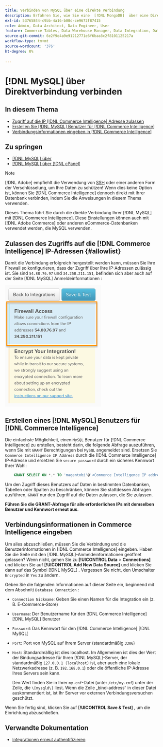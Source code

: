 ```yaml
---
title: Verbinden von MySQL über eine direkte Verbindung
description: Erfahren Sie, wie Sie eine  [!DNL MongoDB]  über eine Direktverbindung herstellen.
exl-id: 53765844-c9bb-4a16-b00c-ce9672f87415
role: Admin, Data Architect, Data Engineer, User
feature: Commerce Tables, Data Warehouse Manager, Data Integration, Data Import/Export
source-git-commit: 6e2f9e4a9e91212771e6f6baa8c2f8101125217a
workflow-type: tm+mt
source-wordcount: '376'
ht-degree: 0%

---
```


# [!DNL MySQL] über Direktverbindung verbinden

## In diesem Thema

* [Zugriff auf die IP [!DNL Commerce Intelligence] Adresse zulassen](#allowlist)
* [Erstellen Sie  [!DNL MySQL]  Benutzer für [!DNL Commerce Intelligence]](#steptwo)
* [Verbindungsinformationen eingeben in [!DNL Commerce Intelligence]](#stepthree)

## Zu springen

* [[!DNL MySQL] über ](../integrations/mysql-via-ssh-tunnel.md)
* [[!DNL MySQL] über [!DNL cPanel]](../integrations/mysql-via-cpanel.md)

>[!NOTE]
>
>[!DNL Adobe] empfiehlt die Verwendung von [SSH](../integrations/mysql-via-ssh-tunnel.md) oder einer anderen Form der Verschlüsselung, um Ihre Daten zu schützen! Wenn dies keine Option ist, können Sie [!DNL Commerce Intelligence] dennoch direkt mit Ihrer Datenbank verbinden, indem Sie die Anweisungen in diesem Thema verwenden.

Dieses Thema führt Sie durch die direkte Verbindung Ihrer [!DNL MySQL] mit [!DNL Commerce Intelligence]. Diese Einstellungen können auch mit [!DNL Adobe Commerce] oder anderen eCommerce-Datenbanken verwendet werden, die MySQL verwenden.

## Zulassen des Zugriffs auf die [!DNL Commerce Intelligence] IP-Adressen {#allowlist}

Damit die Verbindung erfolgreich hergestellt werden kann, müssen Sie Ihre Firewall so konfigurieren, dass der Zugriff über Ihre IP-Adressen zulässig ist. Sie sind `54.88.76.97` und `34.250.211.151`, befinden sich aber auch auf der Seite [!DNL MySQL] Anmeldeinformationen :

![MBI_Allow_Access_IPs.png](../../../assets/MBI_allow_access_IPs.png)

## Erstellen eines [!DNL MySQL] Benutzers für [!DNL Commerce Intelligence]

Die einfachste Möglichkeit, einen `MySQL` Benutzer für [!DNL Commerce Intelligence] zu erstellen, besteht darin, die folgende Abfrage auszuführen, wenn Sie mit `GRANT` Berechtigungen bei `MySQL` angemeldet sind. Ersetzen Sie `Commerce Intelligence IP Address` durch die [!DNL Commerce Intelligence] IP-Adresse und ersetzen Sie `secure password` durch ein sicheres Kennwort Ihrer Wahl:

```sql
    GRANT SELECT ON *.* TO 'magentobi'@'<Commerce Intelligence IP address>' IDENTIFIED BY '<secure password>';
```

Um den Zugriff dieses Benutzers auf Daten in bestimmten Datenbanken, Tabellen oder Spalten zu beschränken, können Sie stattdessen Abfragen ausführen, `GRANT` nur den Zugriff auf die Daten zulassen, die Sie zulassen.

**Führen Sie die GRANT-Abfrage für alle erforderlichen IPs mit demselben Benutzer und Kennwort erneut aus.**

## Verbindungsinformationen in Commerce Intelligence eingeben

Um alles abzuschließen, müssen Sie die Verbindung und die Benutzerinformationen in [!DNL Commerce Intelligence] eingeben. Haben Sie die Seite mit den [!DNL MySQL]-Anmeldeinformationen geöffnet gelassen? Wenn nicht, gehen Sie zu **[!UICONTROL Data** > **Connections]** und klicken Sie auf **[!UICONTROL Add New Data Source]** und klicken Sie dann auf das Symbol [!DNL MySQL] . Vergessen Sie nicht, den Umschalter `Encrypted` in `Yes` zu ändern.

Geben Sie die folgenden Informationen auf dieser Seite ein, beginnend mit dem Abschnitt `Database Connection` :

* `Connection Nickname`: Geben Sie einen Namen für die Integration ein (z. B. E-Commerce-Store)
* `Username`: Der Benutzername für den [!DNL Commerce Intelligence] [!DNL MySQL] Benutzer
* `Password`: Das Kennwort für den [!DNL Commerce Intelligence] [!DNL MySQL]
* `Port`: Port von MySQL auf Ihrem Server (standardmäßig `3306`)
* `Host`: Standardmäßig ist dies localhost. Im Allgemeinen ist dies der Wert der Bindungsadresse für Ihren [!DNL MySQL]-Server, der standardmäßig `127.0.0.1 (localhost)` ist, aber auch eine lokale Netzwerkadresse (z. B. `192.168.0.1`) oder die öffentliche IP-Adresse Ihres Servers sein kann.

  Den Wert finden Sie in Ihrer `my.cnf`-Datei (unter `/etc/my.cnf`) unter der Zeile, die `\[mysqld\]` liest. Wenn die Zeile „bind-address“ in dieser Datei auskommentiert ist, ist Ihr Server vor externen Verbindungsversuchen geschützt.

Wenn Sie fertig sind, klicken Sie auf **[!UICONTROL Save & Test]** , um die Einrichtung abzuschließen.

## Verwandte Dokumentation

* [Integrationen erneut authentifizieren](https://experienceleague.adobe.com/docs/commerce-knowledge-base/kb/how-to/mbi-reauthenticating-integrations.html)
